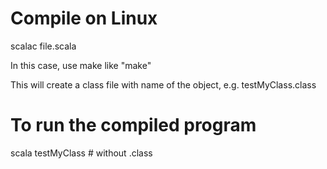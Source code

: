 # Compile on Linux

  scalac file.scala

In this case, use make like "make"

This will create a class file with name of the object, e.g. testMyClass.class

# To run the compiled program

  scala testMyClass # without .class

